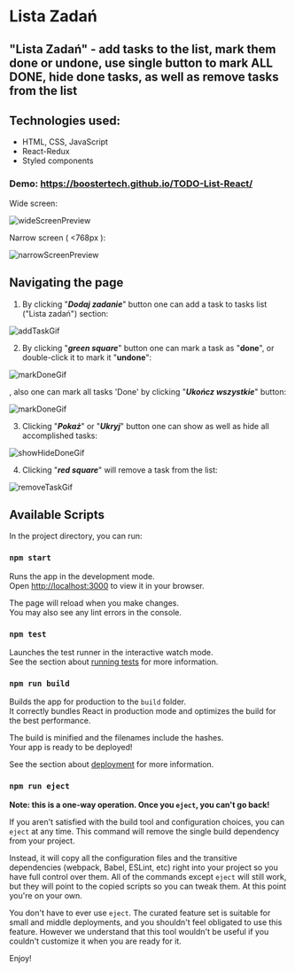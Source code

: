 # Lista Zadań
## "Lista Zadań" - add tasks to the list, mark them done or undone, use single button to mark ALL DONE, hide done tasks, as well as remove tasks from the list
## Technologies used:
- HTML, CSS, JavaScript
- React-Redux
- Styled components

### Demo: https://boostertech.github.io/TODO-List-React/
Wide screen:

![wideScreenPreview](https://github.com/BoosterTech/TODO-List-React/blob/6d5a8e4794e0ce717578afbdf9f3ba374acab5e6/images/previewPC.png) 

Narrow screen ( <768px ):

![narrowScreenPreview](https://github.com/BoosterTech/TODO-List-React/blob/6d5a8e4794e0ce717578afbdf9f3ba374acab5e6/images/previewMobile.png)


## Navigating the page
1. By clicking "***Dodaj zadanie***" button one can add a task to tasks list ("Lista zadań") section:

![addTaskGif](https://github.com/BoosterTech/TODO-List-React/blob/6d5a8e4794e0ce717578afbdf9f3ba374acab5e6/images/addingTask.gif)

2. By clicking "***green square***" button one can mark a task as "**done**", or double-click it to mark it "**undone**":

![markDoneGif](https://github.com/BoosterTech/TODO-List-React/blob/6d5a8e4794e0ce717578afbdf9f3ba374acab5e6/images/markingTaskDoneClick.gif)

, also one can mark all tasks 'Done' by clicking  "***Ukończ wszystkie***" button:

![markDoneGif](https://github.com/BoosterTech/TODO-List-React/blob/6d5a8e4794e0ce717578afbdf9f3ba374acab5e6/images/markingTaskDoneBtn.gif)

3. Clicking "***Pokaż***" or "***Ukryj***" button one can show as well as hide all accomplished tasks:

![showHideDoneGif](https://github.com/BoosterTech/TODO-List-React/blob/6d5a8e4794e0ce717578afbdf9f3ba374acab5e6/images/hiddingDoneTask.gif)

4. Clicking "***red square***" will remove a task from the list:

![removeTaskGif](https://github.com/BoosterTech/TODO-List-React/blob/6d5a8e4794e0ce717578afbdf9f3ba374acab5e6/images/removingTask.gif)

## Available Scripts

In the project directory, you can run:

### `npm start`

Runs the app in the development mode.\
Open [http://localhost:3000](http://localhost:3000) to view it in your browser.

The page will reload when you make changes.\
You may also see any lint errors in the console.

### `npm test`

Launches the test runner in the interactive watch mode.\
See the section about [running tests](https://facebook.github.io/create-react-app/docs/running-tests) for more information.

### `npm run build`

Builds the app for production to the `build` folder.\
It correctly bundles React in production mode and optimizes the build for the best performance.

The build is minified and the filenames include the hashes.\
Your app is ready to be deployed!

See the section about [deployment](https://facebook.github.io/create-react-app/docs/deployment) for more information.

### `npm run eject`

**Note: this is a one-way operation. Once you `eject`, you can't go back!**

If you aren't satisfied with the build tool and configuration choices, you can `eject` at any time. This command will remove the single build dependency from your project.

Instead, it will copy all the configuration files and the transitive dependencies (webpack, Babel, ESLint, etc) right into your project so you have full control over them. All of the commands except `eject` will still work, but they will point to the copied scripts so you can tweak them. At this point you're on your own.

You don't have to ever use `eject`. The curated feature set is suitable for small and middle deployments, and you shouldn't feel obligated to use this feature. However we understand that this tool wouldn't be useful if you couldn't customize it when you are ready for it.

Enjoy!

